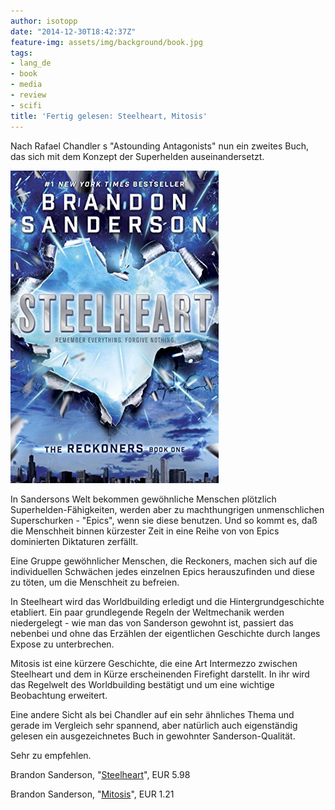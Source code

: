 ```yaml
---
author: isotopp
date: "2014-12-30T18:42:37Z"
feature-img: assets/img/background/book.jpg
tags:
- lang_de
- book
- media
- review
- scifi
title: 'Fertig gelesen: Steelheart, Mitosis'
---
```

Nach Rafael Chandler s "Astounding Antagonists" nun ein zweites Buch, das sich mit dem Konzept der Superhelden auseinandersetzt.

[![](/uploads/2014/12/steelheart.jpg)](https://www.amazon.de/Steelheart-Reckoners-Book-1-English-ebook/dp/B00ARHAAZ6)

In Sandersons Welt bekommen gewöhnliche Menschen plötzlich Superhelden-Fähigkeiten, werden aber zu machthungrigen unmenschlichen Superschurken - "Epics", wenn sie diese benutzen. Und so kommt es, daß die Menschheit binnen kürzester Zeit in eine Reihe von von Epics dominierten Diktaturen zerfällt.

Eine Gruppe gewöhnlicher Menschen, die Reckoners, machen sich auf die individuellen Schwächen jedes einzelnen Epics herauszufinden und diese zu töten, um die Menschheit zu befreien.

In Steelheart wird das Worldbuilding erledigt und die Hintergrundgeschichte etabliert. Ein paar grundlegende Regeln der Weltmechanik werden niedergelegt - wie man das von Sanderson gewohnt ist, passiert das nebenbei und ohne das Erzählen der eigentlichen Geschichte durch langes Expose zu unterbrechen.

Mitosis ist eine kürzere Geschichte, die eine Art Intermezzo zwischen Steelheart und dem in Kürze erscheinenden Firefight darstellt. In ihr wird das Regelwelt des Worldbuilding bestätigt und um eine wichtige Beobachtung erweitert.

Eine andere Sicht als bei Chandler auf ein sehr ähnliches Thema und gerade im Vergleich sehr spannend, aber natürlich auch eigenständig gelesen ein ausgezeichnetes Buch in gewohnter Sanderson-Qualität.

Sehr zu empfehlen.

Brandon Sanderson, "[Steelheart](https://www.amazon.de/Steelheart-Reckoners-Book-1-English-ebook/dp/B00ARHAAZ6)", EUR 5.98

Brandon Sanderson, "[Mitosis](https://www.amazon.de/Mitosis-Reckoners-Story-Brandon-Sanderson-ebook/dp/B00GQAMAK6)", EUR 1.21
